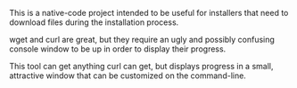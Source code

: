 This is a native-code project intended to be useful for installers that need to download files during the installation process.

wget and curl are great, but they require an ugly and possibly confusing console window to be up in order to display their progress.

This tool can get anything curl can get, but displays progress in a small, attractive window that can be customized on the command-line.